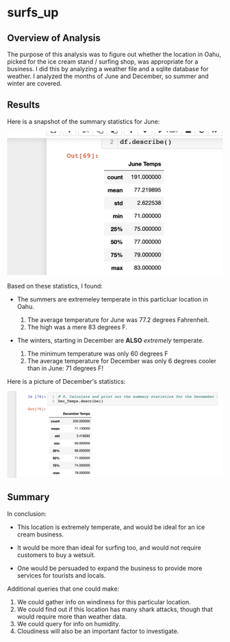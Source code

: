 # surfs_up

## Overview of Analysis

The purpose of this analysis was to figure out whether the location in Oahu, picked for the ice cream stand / surfing shop,
was appropriate for a business. I did this by analyzing a weather file and a sqlite database for weather. I analyzed
the months of June and December, so summer and winter are covered.

## Results

Here is a snapshot of the summary statistics for June:

![summary statistics for June](https://github.com/Kyle2Miles93/surfs_up/blob/main/June_Temps.png)

Based on these statistics, I found:

* The summers are extremeley temperate in this particluar location in Oahu.
 
  1) The average temperature for June was 77.2 degrees Fahrenheit.
  2) The high was a mere 83 degrees F.

* The winters, starting in December are **ALSO** *extremely* temperate.

  1) The minimum temperature was only 60 degrees F
  2) The average temperature for December was only 6 degrees cooler than in June: 71 degrees F!
 
Here is a picture of December's statistics:

![Summary Statistics for June](https://github.com/Kyle2Miles93/surfs_up/blob/main/December_Temps.png)

## Summary

In conclusion:

* This location is extremely temperate, and would be ideal for an ice cream business.

* It would be more than ideal for surfing too, and would not require customers to buy a wetsuit.

* One would be persuaded to expand the business to provide more services for tourists and locals.

Additional queries that one could make:

1) We could gather info on windiness for this particular location.
2) We could find out if this location has many shark attacks, though that would require 
more than weather data.
3) We could query for info on humidity.
4) Cloudiness will also be an important factor to investigate.

